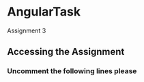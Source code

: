 # AngularTask

Assignment 3

## Accessing the Assignment
### Uncomment the following lines please
#### <!-- <app-course-list></app-course-list> -->
#### <!-- <app-edit-course></app-edit-course> -->
#### <!-- <app-login></app-login> -->
